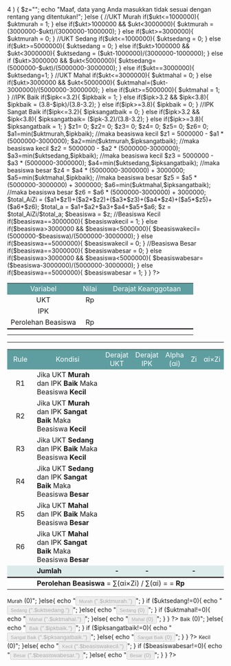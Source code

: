 <?php
    error_reporting(0);
    $ukt  = $_POST['ukt'];
    $ipk = $_POST['ipk'];

    if ($ukt < 0 || $ipk < 3 || $ipk > 4 )  {
      $z="";
      echo "Maaf, data yang Anda masukkan tidak sesuai dengan rentang yang ditentukan!";
    }else {
    //UKT Murah
      if($ukt<=1000000){
        $uktmurah = 1;
      }
      else if($ukt>1000000 && $ukt<3000000){
        $uktmurah = (3000000-$ukt)/(3000000-1000000);
      }
      else if($ukt>=3000000){
        $uktmurah = 0;
      }
    //UKT Sedang
      if($ukt<=1000000){
        $uktsedang = 0;
      }
      else if($ukt>=5000000){
          $uktsedang = 0;
      }
      else if($ukt>1000000 && $ukt<3000000){
        $uktsedang = ($ukt-1000000)/(3000000-1000000);
      }
      else if ($ukt>3000000 && $ukt<5000000){
        $uktsedang=(5000000-$ukt)/(5000000-3000000);
      }
      else if($ukt==3000000){
        $uktsedang=1;
      }
    //UKT Mahal
      if($ukt<=3000000){
        $uktmahal = 0;
      }
      else if($ukt>3000000 && $ukt<5000000){
        $uktmahal=($ukt-3000000)/(5000000-3000000);
      }
      else if($ukt>=5000000){
        $uktmahal = 1;
      }

    //IPK Baik
      if($ipk<=3.2){
        $ipkbaik = 1;
      }
      else if($ipk>3.2 && $ipk<3.8){
        $ipkbaik = (3.8-$ipk)/(3.8-3.2);

      }
      else if($ipk>=3.8){
        $ipkbaik = 0;
      }
    //IPK Sangat Baik
      if($ipk<=3.2){
         $ipksangatbaik = 0;
      }
      else if($ipk>3.2 && $ipk<3.8){
        $ipksangatbaik= ($ipk-3.2)/(3.8-3.2);
      }
      else if($ipk>=3.8){
        $ipksangatbaik = 1;
      }


      $z1= 0;
      $z2= 0;
      $z3= 0;
      $z4= 0;
      $z5= 0;
      $z6= 0;

      $a1=min($uktmurah,$ipkbaik); //maka beasiswa kecil
      $z1 = 5000000 - $a1 * (5000000-3000000);

      $a2=min($uktmurah,$ipksangatbaik); //maka beasiswa kecil
      $z2 = 5000000 - $a2 * (5000000-3000000);

      $a3=min($uktsedang,$ipkbaik); //maka beasiswa kecil
      $z3 = 5000000 - $a3 * (5000000-3000000);

      $a4=min($uktsedang,$ipksangatbaik); //maka beasiswa besar
      $z4 = $a4 * (5000000-3000000) + 3000000;

      $a5=min($uktmahal,$ipkbaik); //maka beasiswa besar
      $z5 = $a5 * (5000000-3000000) + 3000000;

      $a6=min($uktmahal,$ipksangatbaik); //maka beasiswa besar
      $z6 = $a6 * (5000000-3000000) + 3000000;

      $total_AiZi = ($a1*$z1)+($a2*$z2)+($a3*$z3)+($a4*$z4)+($a5*$z5)+($a6*$z6);
      $total_a = $a1+$a2+$a3+$a4+$a5+$a6;
      $z = $total_AiZi/$total_a;

      $beasiswa = $z;

    //Beasiswa Kecil
      if($beasiswa==3000000){
        $beasiswakecil = 1;
      }
      else if($beasiswa>3000000 && $beasiswa<5000000){
        $beasiswakecil=(5000000-$beasiswa)/(5000000-3000000);
      }
      else if($beasiswa==5000000){
        $beasiswakecil = 0;
      }

    //Beasiswa Besar
      if($beasiswa==3000000){
        $beasiswabesar = 0;
      }
      else if($beasiswa>3000000 && $beasiswa<5000000){
        $beasiswabesar=($beasiswa-3000000)/(5000000-3000000);
      }
      else if($beasiswa==5000000){
        $beasiswabesar = 1;
      }

    }
?>

<?php
if($z!=""){
?>
  <div class="row">
    <div class="col-md-12">
      <table class="table-striped table-hasil">
        <tr style="background-color:CadetBlue; color:white;">
          <td align="center">Variabel</td>
          <td align="center">Nilai</td>
          <td align="center" width="50%">Derajat Keanggotaan</td>
        </tr>
        <tr>
          <td align="center" valign="middle" class="pt10">UKT</td>
          <td align="center" valign="middle" class="pt10">Rp <?php echo number_format($ukt,2,",",".");?></td>
          <td align="center" valign="middle">
            <center><?php displayukt($uktmurah, $uktsedang, $uktmahal);?></center>
          </td>
        </tr>
        <tr>
          <td align="center" valign="middle" class="pt10">IPK</td>
          <td align="center" valign="middle" class="pt10"><?php echo number_format($ipk,2,",",".");?></td>
          <td align="center" valign="middle">
            <center><?php displayipk($ipkbaik, $ipksangatbaik);?></center>
          </td>
        </tr>
        <tr>
          <td align="center" valign="middle" class="pt10">Perolehan Beasiswa</td>
          <td align="center" valign="middle" class="pt10">Rp <?php echo number_format($beasiswa,2,",",".");?></td>
          <td align="center" valign="middle">
            <center><?php displaybeasiswa($beasiswakecil, $beasiswabesar);?></center>
          </td>
        </tr>
        <tr style="background-color:white;">
          <td colspan=3 style="border-top: 3.5px solid #413c3c; padding-top: 8px;">
          </td>
        </tr>
      </table>
      <hr>
      <table class="table-striped table-rumus">
          <tr style="background-color:CadetBlue; color:white;">
            <td align="center" style="width:45px;">Rule</td>
            <td align="center">Kondisi</td>
            <td align="center">Derajat<br>UKT</td>
            <td align="center">Derajat<br>IPK</td>
            <td align="center">Alpha<br>(αi)</td>
            <td align="center">Zi</td>
            <td align="center">αi×Zi</td>
          </tr>
          <tr>
            <td><center>R1<center></td>
            <td>Jika UKT <b>Murah</b> dan IPK <b>Baik</b> Maka Beasiswa <b>Kecil</b></td>
            <td><center><?php echo round($uktmurah,2);?><center></td>
            <td><center><?php echo round($ipkbaik,2);?><center></td>
            <td><center><?php echo round($a1,2);?><center></td>
            <td><center><?php echo round($z1,2);?><center></td>
            <td><center><?php echo round($a1*$z1,2);?><center></td>
          </tr>
          <tr>
            <td><center>R2<center></td>
            <td>Jika UKT <b>Murah</b> dan IPK <b>Sangat Baik</b> Maka Beasiswa <b>Kecil</b></td>
            <td><center><?php echo round($uktmurah,2);?><center></td>
            <td><center><?php echo round($ipksangatbaik,2);?><center></td>
            <td><center><?php echo round($a2,2);?><center></td>
            <td><center><?php echo round($z2,2);?><center></td>
            <td><center><?php echo round($a2*$z2,2);?><center></td>
          </tr>
          <tr>
            <td><center>R3<center></td>
            <td>Jika UKT <b>Sedang</b> dan IPK <b>Baik</b> Maka Beasiswa <b>Kecil</b></td>
            <td><center><?php echo round($uktsedang,2);?><center></td>
            <td><center><?php echo round($ipkbaik,2);?><center></td>
            <td><center><?php echo round($a3,2);?><center></td>
            <td><center><?php echo round($z3,2);?><center></td>
            <td><center><?php echo round($a3*$z3,2);?><center></td>
          </tr>
          <tr>
            <td><center>R4<center></td>
            <td>Jika UKT <b>Sedang</b> dan IPK <b>Sangat Baik</b> Maka Beasiswa <b>Besar</b></td>
            <td><center><?php echo round($uktsedang,2);?><center></td>
            <td><center><?php echo round($ipksangatbaik,2);?><center></td>
            <td><center><?php echo round($a4,2);?><center></td>
            <td><center><?php echo round($z4,2);?><center></td>
            <td><center><?php echo round($a4*$z4,2);?><center></td>
          </tr>
          <tr>
            <td><center>R5<center></td>
            <td>Jika UKT <b>Mahal</b> dan IPK <b>Baik</b> Maka Beasiswa <b>Besar</b></td>
            <td><center><?php echo round($uktmahal,2);?><center></td>
            <td><center><?php echo round($ipkbaik,2);?><center></td>
            <td><center><?php echo round($a5,2);?><center></td>
            <td><center><?php echo round($z5,2);?><center></td>
            <td><center><?php echo round($a5*$z5,2);?><center></td>
          </tr>
          <tr>
            <td><center>R6<center></td>
            <td>Jika UKT <b>Mahal</b> dan IPK <b>Sangat Baik</b> Maka Beasiswa <b>Besar</b></td>
            <td><center><?php echo round($uktmahal,2);?><center></td>
            <td><center><?php echo round($ipksangatbaik,2);?><center></td>
            <td><center><?php echo round($a6,2);?><center></td>
            <td><center><?php echo round($z6,2);?><center></td>
            <td><center><?php echo round($a6*$z6,2);?><center></td>
          </tr>
          <tr style="background-color: #5f9ea032;">
            <td></td>
            <td><b>Jumlah</b></td>
            <td><center><b>-</b><center></td>
            <td><center><b>-</b><center></td>
            <td><center><b><?php echo round($total_a,3);?></b><center></td>
            <td><center><b>-</b><center></td>
            <td><center><b><?php echo round($total_AiZi,2);?></b><center></td>
          </tr>
          <tr style="border-top: 3.5px solid #413c3c; padding-top: 8px; background-color:white;">
            <td></td>
            <td colspan="6"><b>Perolehan Beasiswa</b> = ∑(αi×Zi) / ∑(αi) = <?php echo round($total_AiZi,2)." / ".round($total_a,3);?> = <b>Rp <?php echo number_format($beasiswa,2,",",".");?></b></td>
          </tr>
      </table>
    </div>
  </div>
<?php
}
?>

<?php 
function displayukt($uktmurah, $uktsedang, $uktmahal){

  $uktmurah = round($uktmurah,2);
  $uktsedang = round($uktsedang,2);
  $uktmahal = round($uktmahal,2);

  if ($uktmurah==0){
      echo "<button class='nol' disabled><small>Murah</small> (0)</button>";
  }else{
      echo "<button class='rendah' disabled><small>Murah</small> (".$uktmurah.")</button>";
  }
  if ($uktsedang!=0){
      echo "<button class='sedang' disabled><small>Sedang</small> (".$uktsedang.")</button>";
  }else{
      echo "<button class='nol' disabled><small>Sedang</small> (0)</button>";
  }
  if ($uktmahal!=0){
      echo "<button class='tinggi' disabled><small>Mahal</small> (".$uktmahal.")</button>";
  }else{
      echo "<button class='nol' disabled><small>Mahal</small> (0)</button>";
  }


}
?>

<?php 
function displayipk($ipkbaik, $ipksangatbaik){

  $ipkbaik = round($ipkbaik,2);
  $ipksangatbaik = round($ipksangatbaik,2);

  if ($ipkbaik==0){
      echo "<button class='nol' disabled><small>Baik</small> (0)</button>";
  }else{
      echo "<button class='rendah' disabled><small>Baik</small> (".$ipkbaik.")</button>";
  }
  if ($ipksangatbaik!=0){
      echo "<button class='tinggi' disabled><small>Sangat Baik</small> (".$ipksangatbaik.")</button>";
  }else{
      echo "<button class='nol' disabled><small>Sangat Baik</small> (0)</button>";
  }
}
?>

<?php 
function displaybeasiswa($beasiswakecil, $beasiswabesar){

  $beasiswakecil = round($beasiswakecil,2);
  $beasiswabesar = round($beasiswabesar,2);

  if ( $beasiswakecil==0){
      echo "<button class='nol' disabled><small>Kecil</small> (0)</button>";
  }else{
      echo "<button class='rendah' disabled><small>Kecil</small> (".$beasiswakecil.")</button>";
  }
  if ($beasiswabesar!=0){
      echo "<button class='tinggi' disabled><small>Besar</small> (".$beasiswabesar.")</button>";
  }else{
      echo "<button class='nol' disabled><small>Besar</small> (0)</button>";
  }
}
?>
